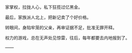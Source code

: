 家掌权，拉拢人心，私下狂揽过亿黑金。

最后，家族派人北上，把新记卖了个好价格。

转眼间，身陷牢笼的父亲，再审证据不足，批准无罪开释。

权力的游戏，总在无声处见惊雷，往后，每年都要去内地报到了。

——

